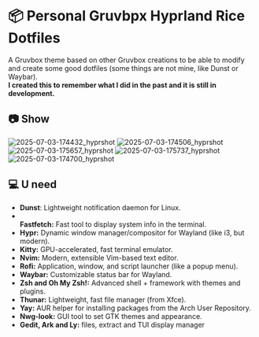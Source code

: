 # 📦 Personal Gruvbpx Hyprland Rice Dotfiles
A  Gruvbox theme based on other Gruvbox creations to be able to modify and create some good dotfiles (some things are not mine, like Dunst or Waybar).<br> **I created this to remember what I did in the past and it is still in development.**

## 📷 Show
![2025-07-03-174432_hyprshot](https://github.com/user-attachments/assets/5f3f2089-5ec7-4b37-b975-0bc7411f2ddb)
![2025-07-03-174506_hyprshot](https://github.com/user-attachments/assets/2cf1ee06-6ded-45de-ab2e-0d1e7bd1fbe0)
![2025-07-03-175657_hyprshot](https://github.com/user-attachments/assets/00542eac-7d2f-4e87-a003-0ff2d23f3678)
![2025-07-03-175737_hyprshot](https://github.com/user-attachments/assets/452e50dc-b388-4d32-8066-822c205ba26f)
![2025-07-03-174700_hyprshot](https://github.com/user-attachments/assets/7b751e05-0fe7-474d-856c-600617046309)

## 💻 U need
- **Dunst**: Lightweight notification daemon for Linux.
- <br>**Fastfetch:** Fast tool to display system info in the terminal.
- **Hypr:** Dynamic window manager/compositor for Wayland (like i3, but modern).
- **Kitty:** GPU-accelerated, fast terminal emulator.
- **Nvim:** Modern, extensible Vim-based text editor.
- **Rofi:** Application, window, and script launcher (like a popup menu).
- **Waybar:** Customizable status bar for Wayland.
- **Zsh and Oh My Zsh!:** Advanced shell + framework with themes and plugins.
- **Thunar:** Lightweight, fast file manager (from Xfce).
- **Yay:** AUR helper for installing packages from the Arch User Repository.
- **Nwg-look:** GUI tool to set GTK themes and appearance.
- **Gedit, Ark and Ly:** files, extract and TUI display manager
